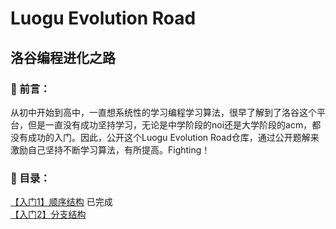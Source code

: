 # Luogu Evolution Road
## 洛谷编程进化之路

### :book: 前言：
从初中开始到高中，一直想系统性的学习编程学习算法，很早了解到了洛谷这个平台，但是一直没有成功坚持学习，无论是中学阶段的noi还是大学阶段的acm，都没有成功的入门。因此，公开这个Luogu Evolution Road仓库，通过公开题解来激励自己坚持不断学习算法，有所提高。Fighting！

### :rocket: 目录：
[【入门1】顺序结构](https://www.luogu.com.cn/training/100#problems) 已完成</br>
[【入门2】分支结构](https://www.luogu.com.cn/training/101#problems)